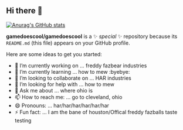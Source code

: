 ## Hi there 👋
[![Anurag's GitHub stats](https://github-readme-stats.vercel.app/api?username=gamedoescool)](https://github.com/anuraghazra/github-readme-stats)

**gamedoescool/gamedoescool** is a ✨ _special_ ✨ repository because its `README.md` (this file) appears on your GitHub profile.

Here are some ideas to get you started:

- 🔭 I’m currently working on ... freddy fazbear industries
- 🌱 I’m currently learning ... how to mew :byebye:
- 👯 I’m looking to collaborate on ... HAR industries
- 🤔 I’m looking for help with ... how to mew
- 💬 Ask me about ... where ohio is
- 📫 How to reach me: ... go to cleveland, ohio
- 😄 Pronouns: ... har/har/har/har/har/har
- ⚡ Fun fact: ... I am the bane of houston/Offical freddy fazballs taste testing

